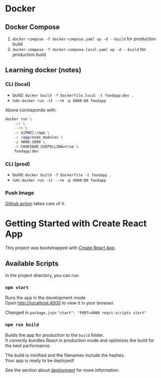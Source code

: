 # Docker

## Docker Compose

1. `docker-compose -f docker-compose.yaml up -d --build` for production build
2. `docker-compose -f docker-compose.local.yaml up -d --build` for production build

## Learning docker (notes)

### CLI (local)

- build: `docker build -f Dockerfile.local -t foodapp:dev .`
- run: `docker run -it --rm -p 4000:80 foodapp`

Above corrosponds with:

```sh
docker run \
    -it \
    --rm \
    -v ${PWD}:/app \
    -v /app/node_modules \
    -p 4000:3000 \
    -e CHOKIDAR_USEPOLLING=true \
    foodapp:dev
```

### CLI (prod)

- build: `docker build -f Dockerfile -t foodapp .`
- run: `docker run -it --rm -p 4000:80 foodapp`

### Push Image

[Github action](https://docs.github.com/en/actions/publishing-packages/publishing-docker-images#publishing-images-to-github-packages) takes care of it.

# Getting Started with Create React App

This project was bootstrapped with [Create React App](https://github.com/facebook/create-react-app).

## Available Scripts

In the project directory, you can run:

### `npm start`

Runs the app in the development mode.\
Open [http://localhost:4000](http://localhost:4000) to view it in your browser.

Changed in `package.json` `"start": "PORT=4000 react-scripts start"`

### `npm run build`

Builds the app for production to the `build` folder.\
It correctly bundles React in production mode and optimizes the build for the best performance.

The build is minified and the filenames include the hashes.\
Your app is ready to be deployed!

See the section about [deployment](https://facebook.github.io/create-react-app/docs/deployment) for more information.
